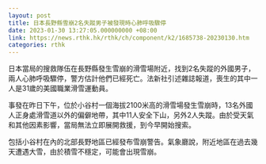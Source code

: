 ```yaml
---
layout: post
title: 日本長野縣雪崩2名失蹤男子被發現時心肺呼吸驟停
date: 2023-01-30 13:27:05.000000000 +08:00
link: https://news.rthk.hk/rthk/ch/component/k2/1685738-20230130.htm
categories: rthk
---
```


日本當局的搜救隊伍在長野縣發生雪崩的滑雪場附近，找到2名失蹤的外國男子，兩人心肺呼吸驟停，警方估計他們已經死亡。法新社引述雜誌報道，喪生的其中一人是31歲的美國職業滑雪運動員。

事發在昨日下午，位於小谷村一個海拔2100米高的滑雪場發生雪崩時，13名外國人正身處滑雪道以外的偏僻地帶，其中11人安全下山，另外2人失蹤。由於受天氣和其他因素影響，當局無法立即展開救援，到今早開始搜索。

包括小谷村在內的北部長野地區已經發布雪崩警告。氣象廳說，附近地區在過去幾天遭遇大雪，由於積雪不穩定，可能會出現雪崩。

